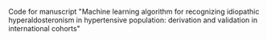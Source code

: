 Code for manuscript "Machine learning algorithm for recognizing idiopathic hyperaldosteronism in hypertensive population: derivation and validation in international cohorts"
